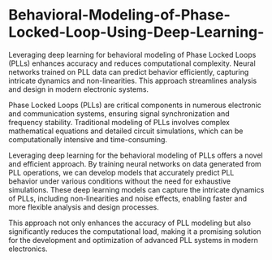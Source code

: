 # Behavioral-Modeling-of-Phase-Locked-Loop-Using-Deep-Learning-
Leveraging deep learning for behavioral modeling of Phase Locked Loops (PLLs) enhances accuracy and reduces computational complexity. Neural networks trained on PLL data can predict behavior efficiently, capturing intricate dynamics and non-linearities. This approach streamlines analysis and design in modern electronic systems.





Phase Locked Loops (PLLs) are critical components in numerous electronic and communication systems, ensuring signal synchronization and frequency stability. Traditional modeling of PLLs involves complex mathematical equations and detailed circuit simulations, which can be computationally intensive and time-consuming.

Leveraging deep learning for the behavioral modeling of PLLs offers a novel and efficient approach. By training neural networks on data generated from PLL operations, we can develop models that accurately predict PLL behavior under various conditions without the need for exhaustive simulations. These deep learning models can capture the intricate dynamics of PLLs, including non-linearities and noise effects, enabling faster and more flexible analysis and design processes.

This approach not only enhances the accuracy of PLL modeling but also significantly reduces the computational load, making it a promising solution for the development and optimization of advanced PLL systems in modern electronics.
